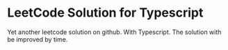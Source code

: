 # LeetCode Solution for Typescript

Yet another leetcode solution on github. With Typescript. The solution with be improved by time.

